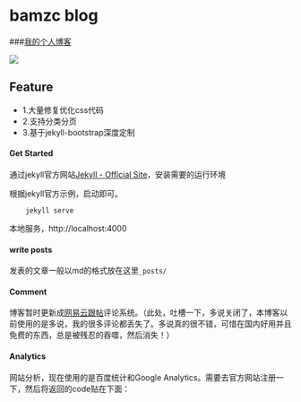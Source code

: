 # bamzc blog

###[我的个人博客](https://bamzc.top)

![](http://bamzc.top/assets/src/img/blog2.png)

## Feature

   * 1.大量修复优化css代码
   * 2.支持分类分页
   * 3.基于jekyll-bootstrap深度定制

#### Get Started

通过jekyll官方网站[Jekyll - Official Site](http://jekyllrb.com/)，安装需要的运行环境

根据jekyll官方示例，启动即可。

```
	jekyll serve

```
本地服务，http://localhost:4000


#### write posts

发表的文章一般以md的格式放在这里`_posts/`


#### Comment

博客暂时更新成[网易云跟帖](http://https://gentie.163.com)评论系统。（此处，吐槽一下，多说关闭了，本博客以前使用的是多说，我的很多评论都丢失了。多说真的很不错，可惜在国内好用并且免费的东西，总是被残忍的吞噬，然后消失！）

#### Analytics

网站分析，现在使用的是百度统计和Google Analytics。需要去官方网站注册一下，然后将返回的code贴在下面：